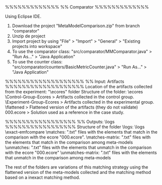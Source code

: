 %%%%%%%%%%%%%
%% Comparator
%%%%%%%%%%%%%

Using Eclipse IDE.
1. Download the project "MetaModelComparison.zip" from branch "comparator"
2. Unzip de project
2. Import project by using "File" > "Import" > "General" > "Existing projects into workspace"
3. To use the comparator class:
		"src/comparator/MMComparator.java" > "Run As..." > "Java Application"
4. To use the counter class:
		"src/comparator/counters/BasicMetricCounter.java" > "Run As..." > "Java Application"

%%%%%%%%%%%%%%%%%%%
%% Input: Artifacts
%%%%%%%%%%%%%%%%%%%
Location of the artifacts collected from the experiment: "\ecores" folder
Structure of the folder:
\ecores
	\Control-Group-Ecores > Artifacts collected in the control group.
	\Experiment-Group-Ecores > Artifacts collected in the experimental group.
	\flattened > Flattened version of the artifacts (they do not validate)
	000.ecore > Solution used as a reference in the case study.

%%%%%%%%%%%%%%%%%
%% Outputs: \logs
%%%%%%%%%%%%%%%%%
Structure of the folder \logs:
\logs
	\exact-emfcompare
		\matches: ".txt" files with the elements that match in the comparison with the ecore "000.ecore".
		\matches-matrix: ".txt" files with the elements that match in the comparison among meta-models
		\unmatches: ".txt" files with the elements that unmatch in the comparison with the ecore "000.ecore"
		\unmatches-matrix: ".txt" files with the elements that unmatch in the comparison among meta-models

The rest of the folders are variations of this matching strategy using the flattened version of the meta-models collected and the matching method based on a inexact matching method.
